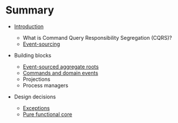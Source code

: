# Summary

* [Introduction](README.md)
    * What is Command Query Responsibility Segregation (CQRS)?
    * [Event-sourcing](architecture/event-sourcing.md)

* Building blocks
    * [Event-sourced aggregate roots](building-blocks/event-sourced-aggregate-roots.md)
    * [Commands and domain events](building-blocks/commands-and-domain-events.md)
    * Projections
    * Process managers

* Design decisions
  * [Exceptions](design-decisions/exceptions.md)
  * [Pure functional core](design-decisions/pure-functional-core.md)
